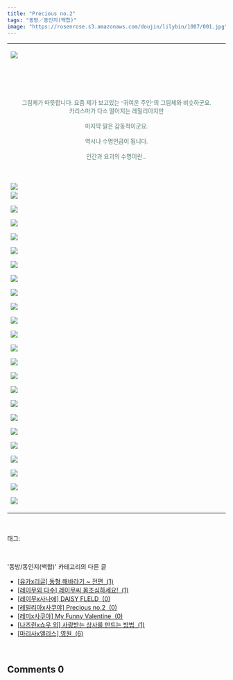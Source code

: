 ```yaml
---
title: "Precious no.2"
tags: "동방／동인지(백합)"
image: "https://rosenrose.s3.amazonaws.com/doujin/lilybin/1007/001.jpg"
---
```

<div class="article">
<div class="area_view">
<div><table border="0" style="border-collapse:collapse"><colgroup><col style="width:1078px"/></colgroup><tbody valign="top"><tr><td valign="middle"><p style="text-align: justify"><img src="{{ site.imgserver1 }}/lilybin/1007/001.jpg"/><span style="color:#557a74; font-family:돋움; font-size:10pt"> 
</span></p><p style="text-align: justify"> 
 </p><p style="text-align: justify"> 
 </p><p style="text-align: center"><span style="color:#557a74; font-family:돋움; font-size:10pt">그림체가 따뜻합니다. 요즘 제가 보고있는 "귀여운 주인"의 그림체와 비슷하군요.<br/>카리스마가 다소 떨어지는 레밀리아지만
</span></p><p style="text-align: center"><span style="color:#557a74; font-family:돋움; font-size:10pt">마지막 말은 감동적이군요.
</span></p><p style="text-align: center"><span style="color:#557a74; font-family:돋움; font-size:10pt">역시나 수명언급이 됩니다.
</span></p><p style="text-align: center"><span style="color:#557a74; font-family:돋움; font-size:10pt">인간과 요괴의 수명이란...
</span></p><p style="text-align: justify"> 
 </p><p style="text-align: justify"><img src="{{ site.imgserver1 }}/lilybin/1007/002.jpg"/><span style="color:#557a74; font-family:돋움; font-size:10pt"><br/><img src="{{ site.imgserver1 }}/lilybin/1007/003.jpg"/><br/><br/><img src="{{ site.imgserver1 }}/lilybin/1007/004.jpg"/><br/><br/><img src="{{ site.imgserver1 }}/lilybin/1007/005.jpg"/><br/><br/><img src="{{ site.imgserver1 }}/lilybin/1007/006.jpg"/><br/><br/><img src="{{ site.imgserver1 }}/lilybin/1007/007.jpg"/><br/><br/><img src="{{ site.imgserver1 }}/lilybin/1007/008.jpg"/><br/><br/><img src="{{ site.imgserver1 }}/lilybin/1007/009.jpg"/><br/><br/><img src="{{ site.imgserver1 }}/lilybin/1007/010.jpg"/><br/><br/><img src="{{ site.imgserver1 }}/lilybin/1007/011.jpg"/><br/><br/><img src="{{ site.imgserver1 }}/lilybin/1007/012.jpg"/><br/><br/><img src="{{ site.imgserver1 }}/lilybin/1007/013.jpg"/><br/><br/><img src="{{ site.imgserver1 }}/lilybin/1007/014.jpg"/><br/><br/><img src="{{ site.imgserver1 }}/lilybin/1007/015.jpg"/><br/><br/><img src="{{ site.imgserver1 }}/lilybin/1007/016.jpg"/><br/><br/><img src="{{ site.imgserver1 }}/lilybin/1007/017.jpg"/><br/><br/><img src="{{ site.imgserver1 }}/lilybin/1007/018.jpg"/><br/><br/><img src="{{ site.imgserver1 }}/lilybin/1007/019.jpg"/><br/><br/><img src="{{ site.imgserver1 }}/lilybin/1007/020.jpg"/><br/><br/><img src="{{ site.imgserver1 }}/lilybin/1007/021.jpg"/><br/><br/><img src="{{ site.imgserver1 }}/lilybin/1007/022.jpg"/><br/><br/><img src="{{ site.imgserver1 }}/lilybin/1007/023.jpg"/><br/><br/><img src="{{ site.imgserver1 }}/lilybin/1007/024.jpg"/><br/><br/><img src="{{ site.imgserver1 }}/lilybin/1007/025.jpg"/>
</span></p></td></tr></tbody></table></div>
</div></div><br/>
<div class="tagTrail">
<p>태그: </p>
<ul>
</ul>
</div><br/>
<div class="another">
<p>'동방/동인지(백합)' 카테고리의 다른 글</p>
<ul>
<li><a href="/lilybin_1010">
[유카x리글] 동형 해바라기 ~ 전편  (1)
</a></li>
<li><a href="/lilybin_1009">
[레이무외 다수] 레이무씨 몸조심하세요!  (1)
</a></li>
<li><a href="/lilybin_1008">
[레이무x사나에] DAISY FLELD  (0)
</a></li>
<li><a href="/lilybin_1007">
[레밀리아x사쿠야] Precious no.2  (0)
</a></li>
<li><a href="/lilybin_1006">
[레미x사쿠야] My Funny Valentine  (0)
</a></li>
<li><a href="/lilybin_1005">
[나즈린x쇼우 외] 사랑받는 상사를 만드는 방법  (1)
</a></li>
<li><a href="/lilybin_1004">
[마리사x앨리스] 영원  (6)
</a></li>
</ul>
</div><br/>
<div class="comment">
<h2 class="bold">Comments <span id="commentCount1007">0</span></h2>
<div style="clear:both;">
<div id="entry1007Comment" style="display:block">
</div>
</div>
</div><br/>
<br/>
<p id="refer"></p>
<br/>

